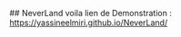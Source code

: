 ##   N e v e r L a n d 
 
voila lien de Demonstration : https://yassineelmiri.github.io/NeverLand/ 
